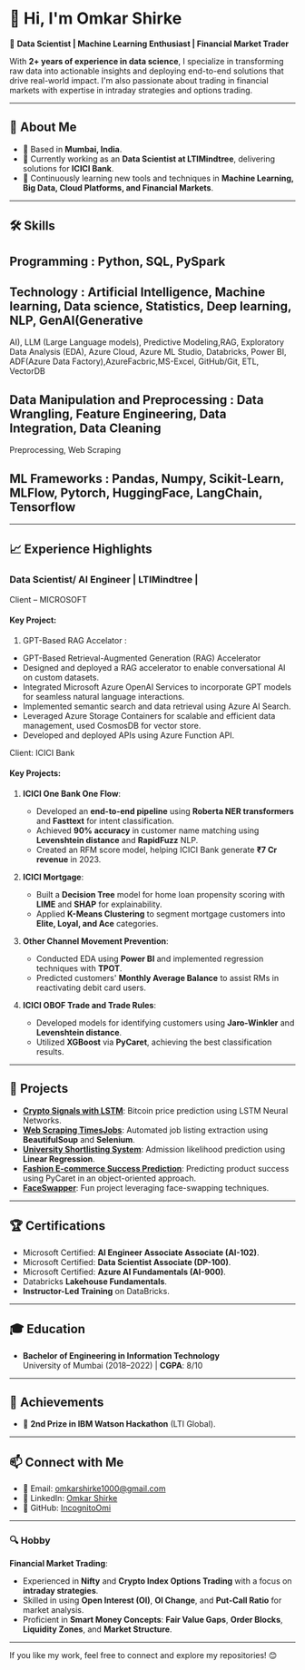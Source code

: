 # 👋 Hi, I'm Omkar Shirke  

🚀 **Data Scientist | Machine Learning Enthusiast | Financial Market Trader**  

With **2+ years of experience in data science**, I specialize in transforming raw data into actionable insights and deploying end-to-end solutions that drive real-world impact. I'm also passionate about trading in financial markets with expertise in intraday strategies and options trading.

---

## 🌟 **About Me**
- 📍 Based in **Mumbai, India**.
- 💼 Currently working as an **Data Scientist at LTIMindtree**, delivering solutions for **ICICI Bank**.
- 🌱 Continuously learning new tools and techniques in **Machine Learning, Big Data, Cloud Platforms, and Financial Markets**.

---

## 🛠 **Skills**
## Programming : Python, SQL, PySpark

## Technology : Artificial Intelligence, Machine learning, Data science, Statistics, Deep learning, NLP, GenAI(Generative 
AI), LLM (Large Language models), Predictive Modeling,RAG, Exploratory Data Analysis (EDA), Azure Cloud, Azure ML 
Studio, Databricks, Power BI, ADF(Azure Data Factory),AzureFacbric,MS-Excel, GitHub/Git, ETL, VectorDB

## Data Manipulation and Preprocessing : Data Wrangling, Feature Engineering, Data Integration, Data Cleaning 
Preprocessing, Web Scraping

## ML Frameworks : Pandas, Numpy, Scikit-Learn, MLFlow, Pytorch, HuggingFace, LangChain, Tensorflow

---

## 📈 **Experience Highlights**
### **Data Scientist/ AI Engineer** | LTIMindtree |

Client – MICROSOFT
#### Key Project:
1. GPT-Based RAG Accelator : 
- GPT-Based Retrieval-Augmented Generation (RAG) Accelerator
- Designed and deployed a RAG accelerator to enable conversational AI on custom datasets.
- Integrated Microsoft Azure OpenAI Services to incorporate GPT models for seamless natural language interactions.
- Implemented semantic search and data retrieval using Azure AI Search.
- Leveraged Azure Storage Containers for scalable and efficient data management, used CosmosDB for vector store.
- Developed and deployed APIs using Azure Function API. 

Client: ICICI Bank  
#### Key Projects:
1. **ICICI One Bank One Flow**:  
   - Developed an **end-to-end pipeline** using **Roberta NER transformers** and **Fasttext** for intent classification.  
   - Achieved **90% accuracy** in customer name matching using **Levenshtein distance** and **RapidFuzz** NLP.  
   - Created an RFM score model, helping ICICI Bank generate **₹7 Cr revenue** in 2023.

2. **ICICI Mortgage**:  
   - Built a **Decision Tree** model for home loan propensity scoring with **LIME** and **SHAP** for explainability.  
   - Applied **K-Means Clustering** to segment mortgage customers into **Elite, Loyal, and Ace** categories.  

3. **Other Channel Movement Prevention**:  
   - Conducted EDA using **Power BI** and implemented regression techniques with **TPOT**.  
   - Predicted customers' **Monthly Average Balance** to assist RMs in reactivating debit card users.  

4. **ICICI OBOF Trade and Trade Rules**:  
   - Developed models for identifying customers using **Jaro-Winkler** and **Levenshtein distance**.  
   - Utilized **XGBoost** via **PyCaret**, achieving the best classification results. 
---

## 📂 **Projects**
- [**Crypto Signals with LSTM**](https://github.com/IncognitoOmi/Crypto_Signals_with_LSTM): Bitcoin price prediction using LSTM Neural Networks.  
- [**Web Scraping TimesJobs**](https://github.com/IncognitoOmi/Web_Scraping_TimesJobs): Automated job listing extraction using **BeautifulSoup** and **Selenium**.  
- [**University Shortlisting System**](https://github.com/IncognitoOmi/University_Shortlisting_and_Prediction_System/tree/main): Admission likelihood prediction using **Linear Regression**.  
- [**Fashion E-commerce Success Prediction**](https://github.com/IncognitoOmi/Fashion_Ecommerce_Product_Success_Prediction): Predicting product success using PyCaret in an object-oriented approach.  
- [**FaceSwapper**](https://github.com/IncognitoOmi/Face_swapper): Fun project leveraging face-swapping techniques.

---

## 🏆 **Certifications**
- Microsoft Certified: **AI Engineer Associate Associate (AI-102)**.
- Microsoft Certified: **Data Scientist Associate (DP-100)**.
- Microsoft Certified: **Azure AI Fundamentals (AI-900)**.  
- Databricks **Lakehouse Fundamentals**.  
- **Instructor-Led Training** on DataBricks.  

---

## 🎓 **Education**
- **Bachelor of Engineering in Information Technology**  
  University of Mumbai (2018–2022) | **CGPA**: 8/10  

---

## 💼 **Achievements**
- 🏅 **2nd Prize in IBM Watson Hackathon** (LTI Global).

---

## 📫 **Connect with Me**
- 📧 Email: [omkarshirke1000@gmail.com](mailto:omkarshirke1000@gmail.com)  
- 💼 LinkedIn: [Omkar Shirke](https://www.linkedin.com/in/omkar-shirke-389303199)  
- 🐙 GitHub: [IncognitoOmi](https://github.com/IncognitoOmi)

---

### 🔍 **Hobby**  
**Financial Market Trading**:
- Experienced in **Nifty** and **Crypto Index Options Trading** with a focus on **intraday strategies**.
- Skilled in using **Open Interest (OI)**, **OI Change**, and **Put-Call Ratio** for market analysis.
- Proficient in **Smart Money Concepts**: **Fair Value Gaps**, **Order Blocks**, **Liquidity Zones**, and **Market Structure**.


---

If you like my work, feel free to connect and explore my repositories! 😊


